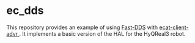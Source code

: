# ec_dds
This repository provides an example of using [Fast-DDS](https://github.com/eProsima/Fast-DDS) with [ecat-client-advr
](https://github.com/Advanced-Robotics-Facility/ecat-client-advr). It implements a basic version of the HAL for the HyQReal3 robot.